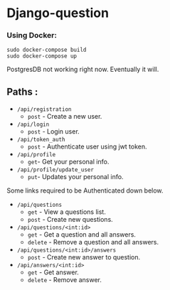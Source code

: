# Django-question

### Using Docker:  
```sudo docker-compose build```  
```sudo docker-compose up``` 

PostgresDB not working right now. Eventually it will.

## Paths :
- `/api/registration` 
  - `post` - Create a new user.
- `/api/login` 
  - `post` - Login user. 
- `/api/token_auth` 
  - `post` - Authenticate user using jwt token.
- `/api/profile`  
  - `get`- Get your personal info.  
- `/api/profile/update_user`
  - `put`- Updates your personal info.

Some links required to be Authenticated down below.
- `/api/questions`   
  - `get` - View a questions list.  
  - `post` - Create new questions.  
- `/api/questions/<int:id>`
  - `get` - Get a question and all answers.  
  - `delete` - Remove a question and all answers.  
- `/api/questions/<int:id>/answers`
  - `post` - Create new answer to question.
- `/api/answers/<int:id>`
  - `get` - Get answer.  
  - `delete` - Remove answer.  
